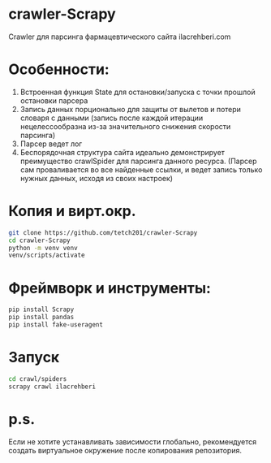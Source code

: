 # crawler-Scrapy
Crawler для парсинга фармацевтического сайта ilacrehberi.com
# Особенности:
1. Встроенная функция State для остановки/запуска с точки прошлой остановки парсера
2. Запись данных порционально для защиты от вылетов и потери словаря с данными (запись после каждой итерации нецелессообразна из-за значительного снижения скорости парсинга)
3. Парсер ведет лог
4. Беспорядочная структура сайта идеально демонстрирует преимущество crawlSpider для парсинга данного ресурса. (Парсер сам проваливается во все найденные ссылки, и ведет запись только нужных данных, исходя из своих настроек)
# Копия и вирт.окр.
```bash
git clone https://github.com/tetch201/crawler-Scrapy
cd crawler-Scrapy
python -m venv venv
venv/scripts/activate
```
# Фреймворк и инструменты:
```bash
pip install Scrapy
pip install pandas
pip install fake-useragent
```
# Запуск
```bash
cd crawl/spiders
scrapy crawl ilacrehberi
```
# p.s.
Если не хотите устанавливать зависимости глобально, рекомендуется создать виртуальное окружение после копирования репозитория.
